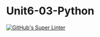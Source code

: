 # Unit6-03-Python
[![GitHub's Super Linter](README.md/../../../workflows/Mr%20Coxall's%20Super%20Linter/badge.svg)](README.md/../../../actions)
